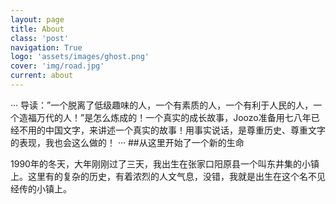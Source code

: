 ```yaml
---
layout: page
title: About
class: 'post'
navigation: True
logo: 'assets/images/ghost.png'
cover: 'img/road.jpg'
current: about
---
```

···
导读：”一个脱离了低级趣味的人，一个有素质的人，一个有利于人民的人，一个造福万代的人！”是怎么炼成的！一个真实的成长故事，Joozo准备用七八年已经不用的中国文字，来讲述一个真实的故事！用事实说话，是尊重历史、尊重文字的表现，我也会这么做的！
···
##从这里开始了一个新的生命

1990年的冬天，大年刚刚过了三天，我出生在张家口阳原县一个叫东井集的小镇上。这里有的复杂的历史，有着浓烈的人文气息，没错，我就是出生在这个名不见经传的小镇上。
